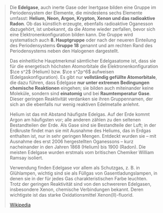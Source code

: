 > Die **Edelgase**, auch inerte Gase oder Inertgase bilden eine Gruppe im Periodensystem der Elemente, die mindestens sechs Elemente umfasst: **Helium, Neon, Argon, Krypton, Xenon und das radioaktive Radon**. Ob das künstlich erzeugte, ebenfalls radioaktive Oganesson dazugehört, ist unbekannt, da die Atome wieder zerfallen, bevor sich eine Elektronenkonfiguration bilden kann. Die Gruppe wird systematisch auch **8. Hauptgruppe** oder nach der neueren Einteilung des Periodensystems **Gruppe 18** genannt und am rechten Rand des Periodensystems neben den Halogenen dargestellt.
>
> Das einheitliche Hauptmerkmal sämtlicher Edelgasatome ist, dass sie für die energetisch höchsten Atomorbitale die Elektronenkonfiguration $\ce s^2$ (Helium) bzw. $\ce s^2p^6$ aufweisen (Edelgaskonfiguration). Es gibt nur **vollständig gefüllte Atomorbitale**, die dazu führen, dass Edelgase **nur unter extremen Bedingungen chemische Reaktionen** eingehen; sie bilden auch miteinander keine Moleküle, sondern sind **einatomig** und bei **Raumtemperatur Gase**. Dieser geringen Reaktivität verdanken sie ihren Gruppennamen, der sich an die ebenfalls nur wenig reaktiven Edelmetalle anlehnt.
>
> Helium ist das mit Abstand häufigste Edelgas. Auf der Erde kommt Argon am häufigsten vor; alle anderen zählen zu den seltenen Bestandteilen der Erde. Als Gase sind sie Bestandteile der Luft; in der Erdkruste findet man sie mit Ausnahme des Heliums, das in Erdgas enthalten ist, nur in sehr geringen Mengen. Entdeckt wurden sie – mit Ausnahme des erst 2006 hergestellten Oganessons – kurz nacheinander in den Jahren 1868 (Helium) bis 1900 (Radon). Die meisten Edelgase wurden erstmals vom britischen Chemiker William Ramsay isoliert.
>
> Verwendung finden Edelgase vor allem als Schutzgas, z. B. in Glühlampen, wichtig sind sie als Füllgas von Gasentladungslampen, in denen sie in der für jedes Gas charakteristischen Farbe leuchten. Trotz der geringen Reaktivität sind von den schwereren Edelgasen, insbesondere Xenon, chemische Verbindungen bekannt. Deren wichtigste ist das starke Oxidationsmittel Xenon(II)-fluorid.
>
> [Wikipedia](https://de.wikipedia.org/wiki/Edelgase)